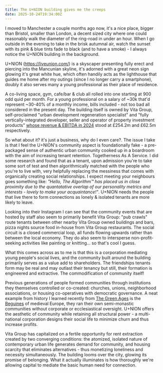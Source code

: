 ```yaml
---
title: The U+NION building gives me the creeps
date: 2025-10-24T19:34:00Z
---
```


I moved to Manchester a couple months ago now, it's a nice place, bigger than
Bristol, smaller than London, a decent sized city where one could reasonably
walk the diameter of the ring-road in under an hour. When I go outside in the
evening to take in the brisk autumnal air, watch the sunset with its pink & blue
tints fade to black (and to have a smoke) - I always notice the U+NION building
in the background.

U+NION (<https://liveunion.com/>) is a skyscaper presenting fully erect and
piercing into the Mancunian skyline, it's adorned with a great neon sign glowing
it's great white hue, which often handily acts as the lighthouse that guides me
home after my outings (since I no longer carry a smartphone), doubly it also
serves many a young professional as their place of residence.

A co-living space, gym, cafe/bar & club all rolled into one starting at 900 odd
quid per month. For a young professional on a salary of ~30k that'd represent
~30-40% of a monthly income, bills included - not too bad all considered in the
present day. The building itself is owned by Vita Group, self-proclaimed "urban
development regeneration specialist" and "fully vertically-integrated developer,
seller and operator of property investment products"
[whose revenue & EBITDA in 2024](https://find-and-update.company-information.service.gov.uk/company/11963176/filing-history/MzQ4MjM0MjkwOGFkaXF6a2N4/document?format=pdf&download=0)
stood at £254.2m and £62.5m respectively.

So what about it? it's just a business, why do I even care?. The issue I take is
that I feel the U+NION's community aspect is foundationally fake - a
pre-packaged sense of authentic urban community cooked up in a boardroom with
the aim of increasing tenant retention. Togetherness As A Service. I did some
research and found that as a tenant, upon admission you're to take some sort of
test and then algorithmically matched with the people who you're to live with,
very helpfully replacing the messiness that comes with organically creating
social relationships. I expect meeting your neighbours goes something like:
_"Hello, The Algorithm™ has placed us in close proximity due to the quantatative
overlap of our personality metrics and interests - lovely to make your
acquaintance!"_. U+NION needs the people that live there to form connections as
lonely & isolated tenants are more likely to leave.

Looking into their Instagram I can see that the community events that are hosted
by staff also seem to primarily benefit Vita Group: "pub crawls" route tenants
between other nearby Vita Group owned buildings and bars, pizza nights source
food in-house from Vita Group restaurants. The social circuit is a closed
commercial loop, all funds flowing upwards rather than between the local
economy. They do also seem to intersperse non-profit-seeking activities like
painting or knitting... so that's cool I guess.

What this comes across as to me is that this is a corporation mediating young
people's social lives, and the community built around the building primarily
serves as a value add to shareholders. The friendships tenants form may be real
and may outlast their tenancy but still, their formation is engineered and
extractive. The commodification of community itself!

Previous generations of people formed communities through institutions they
themselves controlled or co-created: churches, unions, neighborhood
associations, or housing co-operatives with democratic governance. A neat
example from history I learned recently from
[The Green Ages](https://profilebooks.com/work/the-green-ages/) is the
[Beguines](https://en.wikipedia.org/wiki/Beguines_and_Beghards) of medieval
Europe, they ran their own semi-monastic communities without corporate or
ecclesiastical oversight. U+NION offers the aesthetic of community while
retaining all structural power - a multi-national corporation designs their
social life to minimize churn and thus increase profits.

Vita Group has capitalized on a fertile opportunity for rent extraction created
by two converging conditions: the atomized, isolated nature of contemporary
urban life generates demand for community, and housing scarcity that eliminates
alternatives - thus monetizing loneliness and necessity simultaneously. The
building looms over the city, glowing its promise of belonging. What it actually
illuminates is how thoroughly we're allowing capital to mediate the basic human
need for connection.
